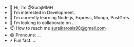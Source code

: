 - 👋 Hi, I’m @SurajMMH
- 👀 I’m interested in Development.
- 🌱 I’m currently learning Node.js, Express, Mongo, PostGres
- 💞️ I’m looking to collaborate on ...
- 📫 How to reach me surajkarosia98@gmail.com
- 😄 Pronouns: ...
- ⚡ Fun fact: ...

<!---
SurajMMH/SurajMMH is a ✨ special ✨ repository because its `README.md` (this file) appears on your GitHub profile.
You can click the Preview link to take a look at your changes.
--->

